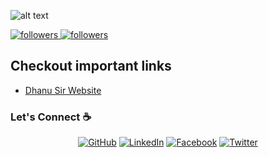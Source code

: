 ![alt text](./images/cover.jpg)

<a href="https://twitter.com/_dhanusir">
  <img alt="followers" title="Follow me on Twitter" src="https://img.shields.io/twitter/follow/mentorbrg?color=55960c&labelColor=488207&label=Follow&logo=twitter&logoColor=white&style=for-the-badge"/>
</a>
<a href="https://github.com/dhanusir">
   <img alt="followers" title="Follow me on Github" src="https://img.shields.io/github/followers/coolbrg?color=236ad3&labelColor=1155ba&style=for-the-badge&logo=github&label=Follow"/>
</a>

## Checkout important links

- [Dhanu Sir Website](https://dhanusir.com)

### Let's Connect :coffee:

<p align="center">
	<a href="https://github.com/dhanusir"><img src="https://img.icons8.com/fluent/48/000000/github.png" alt="GitHub"/></a>
	<a href="https://www.linkedin.com/in/dhanusir/"><img src="https://img.icons8.com/fluent/48/000000/linkedin.png" alt="LinkedIn"/></a>
	<a href="https://www.facebook.com/dhanusir/"><img src="https://img.icons8.com/fluent/48/000000/facebook-new.png" alt="Facebook"/></a>
	<a href="https://twitter.com/gorkhadeveloper"><img src="https://img.icons8.com/fluent/48/000000/twitter.png" alt="Twitter"/></a>
</p>
